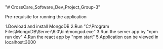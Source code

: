 "# CrossCare_Software_Dev_Project_Group-3" 

Pre-requisite for running the application

1.Dowload and install MongoDB
2.Run "C:\Program Files\MongoDB\Server\6.0\bin\mongod.exe"
3.Run the server app by "npm run dev"
4.Run the react app by "npm start"
5.Application can be viewed in localhost:3000